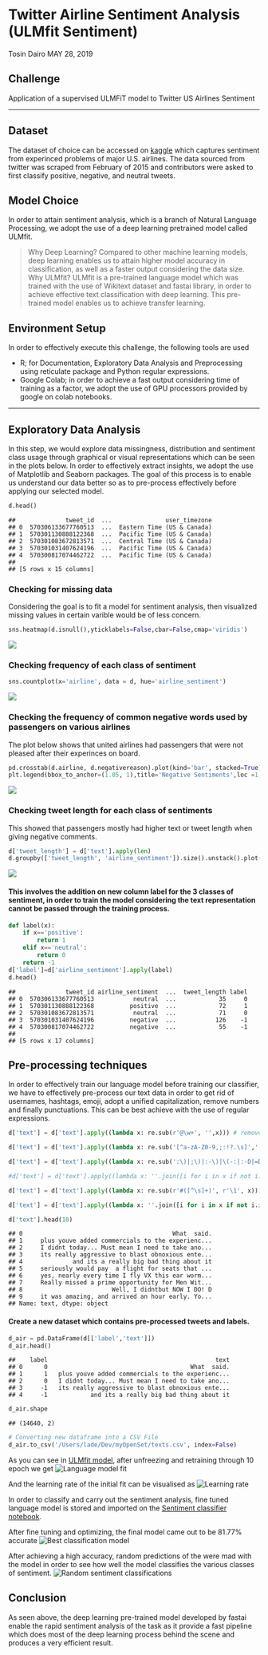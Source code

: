 Twitter Airline Sentiment Analysis (ULMfit Sentiment)
================
Tosin Dairo
MAY 28, 2019

## Challenge

Application of a supervised ULMFiT model to Twitter US Airlines
Sentiment

<hr>

</hr>

## Dataset

The dataset of choice can be accessed on
[kaggle](https://www.kaggle.com/crowdflower/twitter-airline-sentiment#Tweets.csv)
which captures sentiment from experinced problems of major U.S.
airlines. The data sourced from twitter was scraped from February of
2015 and contributors were asked to first classify positive, negative,
and neutral tweets.

## Model Choice

In order to attain sentiment analysis, which is a branch of Natural
Language Processing, we adopt the use of a deep learning pretrained
model called ULMfit. 
> Why Deep Learning? Compared to other machine
learning models, deep learning enables us to attain higher model
accuracy in classification, as well as a faster output considering the
data size. 
> Why ULMfit? ULMfit is a pre-trained language model which
was trained with the use of Wikitext dataset and fastai library, in
order to achieve effective text classification with deep learning. This
pre-trained model enables us to achieve transfer learning.

## Environment Setup

In order to effectively execute this challenge, the following tools are
used 
- R; for Documentation, Exploratory Data Analysis and Preprocessing
using reticulate package and Python regular expressions. 
- Google Colab; in order to achieve a fast output considering time of training as a
factor, we adopt the use of GPU processors provided by google on colab
notebooks.

<hr>

</hr>

## Exploratory Data Analysis

In this step, we would explore data missingness, distribution and
sentiment class usage through graphical or visual representations which
can be seen in the plots below. In order to effectively extract
insights, we adopt the use of Matplotlib and Seaborn packages. The goal
of this process is to enable us understand our data better so as to
pre-process effectively before applying our selected model.

``` python
d.head()
```

    ##              tweet_id  ...               user_timezone
    ## 0  570306133677760513  ...  Eastern Time (US & Canada)
    ## 1  570301130888122368  ...  Pacific Time (US & Canada)
    ## 2  570301083672813571  ...  Central Time (US & Canada)
    ## 3  570301031407624196  ...  Pacific Time (US & Canada)
    ## 4  570300817074462722  ...  Pacific Time (US & Canada)
    ## 
    ## [5 rows x 15 columns]

### Checking for missing data

Considering the goal is to fit a model for sentiment analysis, then
visualized missing values in certain varible would be of less
concern.

``` python
sns.heatmap(d.isnull(),yticklabels=False,cbar=False,cmap='viridis') 
```

![](reti_test_files/figure-gfm/unnamed-chunk-4-1.png)<!-- -->

### Checking frequency of each class of sentiment

``` python
sns.countplot(x='airline', data = d, hue='airline_sentiment')
```

![](reti_test_files/figure-gfm/unnamed-chunk-5-1.png)<!-- -->

### Checking the frequency of common negative words used by passengers on various airlines

The plot below shows that united airlines had passengers that were not
pleased after their experinces on board.

``` python
pd.crosstab(d.airline, d.negativereason).plot(kind='bar', stacked=True)
plt.legend(bbox_to_anchor=(1.05, 1),title='Negative Sentiments',loc =1,fancybox=True, framealpha=0.5,borderaxespad=1.4)
```

![](reti_test_files/figure-gfm/unnamed-chunk-6-1.png)<!-- -->

### Checking tweet length for each class of sentiments

This showed that passengers mostly had higher text or tweet length when
giving negative comments.

``` python
d['tweet_length'] = d['text'].apply(len)
d.groupby(['tweet_length', 'airline_sentiment']).size().unstack().plot(kind='line', stacked=False)
```

![](reti_test_files/figure-gfm/unnamed-chunk-7-1.png)<!-- -->

#### This involves the addition on new column label for the 3 classes of sentiment, in order to train the model considering the text representation cannot be passed through the training process.

``` python
def label(x):
    if x=='positive':
        return 1
    elif x=='neutral':
        return 0
    return -1
d['label']=d['airline_sentiment'].apply(label)
d.head()
```

    ##              tweet_id airline_sentiment  ...  tweet_length label
    ## 0  570306133677760513           neutral  ...            35     0
    ## 1  570301130888122368          positive  ...            72     1
    ## 2  570301083672813571           neutral  ...            71     0
    ## 3  570301031407624196          negative  ...           126    -1
    ## 4  570300817074462722          negative  ...            55    -1
    ## 
    ## [5 rows x 17 columns]

## Pre-processing techniques

In order to effectively train our language model before training our
classifier, we have to effectively pre-process our text data in order to
get rid of usernames, hashtags, emoji, adopt a unified capitalization,
remove numbers and finally punctuations. This can be best achieve with
the use of regular
expressions.

``` python
d['text'] = d['text'].apply((lambda x: re.sub(r'@\w+', '',x))) # remove mentions

d['text'] = d['text'].apply((lambda x: re.sub('[^a-zA-Z0-9,;:!?.\s]','',x))) # remove emoji

d['text'] = d['text'].apply((lambda x: re.sub(':\)|;\)|:-\)|\(-:|:-D|=D|:P|xD|X-p|\^\^|:-*|\^\.\^|\^\-\^|\^\_\^|\,-\)|\)-:|:\'\(|:\(|:-\(|:\S|T\.T|\.\_\.|:<|:-\S|:-<|\*\-\*|:O|=O|=\-O|O\.o|XO|O\_O|:-\@|=/|:/|X\-\(|>\.<|>=\(|D:', '',x))) # remove more emoji

#d['text'] = d['text'].apply((lambda x: ''.join([i for i in x if not i.text.lower()]))) # turn tweets to lowercase

d['text'] = d['text'].apply((lambda x: re.sub(r'#([^\s]+)', r'\1', x))) # remove hashtags

d['text'] = d['text'].apply((lambda x: ''.join([i for i in x if not i.isdigit()]))) # remove numbers

d['text'].head(10)
```

    ## 0                                          What  said.
    ## 1     plus youve added commercials to the experienc...
    ## 2     I didnt today... Must mean I need to take ano...
    ## 3     its really aggressive to blast obnoxious ente...
    ## 4              and its a really big bad thing about it
    ## 5     seriously would pay  a flight for seats that ...
    ## 6     yes, nearly every time I fly VX this ear worm...
    ## 7     Really missed a prime opportunity for Men Wit...
    ## 8                         Well, I didntbut NOW I DO! D
    ## 9     it was amazing, and arrived an hour early. Yo...
    ## Name: text, dtype: object

#### Create a new dataset which contains pre-processed tweets and labels.

``` python
d_air = pd.DataFrame(d[['label','text']])
d_air.head()
```

    ##    label                                               text
    ## 0      0                                        What  said.
    ## 1      1   plus youve added commercials to the experienc...
    ## 2      0   I didnt today... Must mean I need to take ano...
    ## 3     -1   its really aggressive to blast obnoxious ente...
    ## 4     -1            and its a really big bad thing about it

``` python
d_air.shape
```

    ## (14640, 2)

``` python
# Converting new dataframe into a CSV File
d_air.to_csv('/Users/lade/Dev/myOpenSet/texts.csv', index=False)
```

As you can see in [ULMfit model](/ULMfit.ipynb), after unfreezing and
retraining through 10 epoch we get ![Language model fit](reti_test_files/figure-gfm/LM_fit.png)

And the learning rate of the initial fit can be visualised as ![Learning
rate](reti_test_files/figure-gfm/LM_lr.png)

In order to classify and carry out the sentiment analysis, fine tuned
language model is stored and imported on the [Sentiment classifier
notebook](/Sentiment_classifier.ipynb).

After fine tuning and optimizing, the final model came out to be 81.77%
accurate ![Best classification model](reti_test_files/figure-gfm/Clas_fit.png)

After achieving a high accuracy, random predictions of the were mad with
the model in order to see how well the model classifies the various
classes of sentiment. ![Random sentiment classifications](reti_test_files/figure-gfm/Pred.png)

## Conclusion

<div class="danger">
As seen above, the deep learning pre-trained model developed by fastai
enable the rapid sentiment analysis of the task as it provide a fast
pipeline which does most of the deep learning process behind the scene
and produces a very efficient result.
</div>
